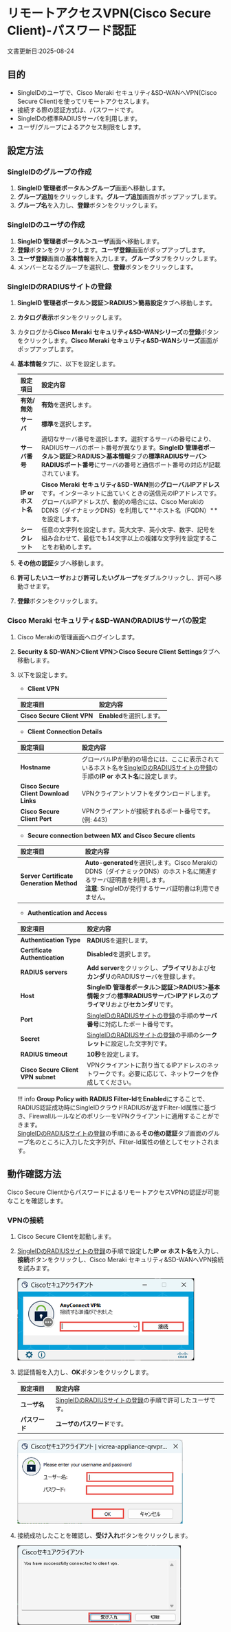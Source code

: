 # リモートアクセスVPN(Cisco Secure Client)-パスワード認証
文書更新日:2025-08-24

## 目的
* SingleIDのユーザで、Cisco Meraki セキュリティ&SD-WANへVPN(Cisco Secure Client)を使ってリモートアクセスします。
* 接続する際の認証方式は、パスワードです。
* SingleIDの標準RADIUSサーバを利用します。
* ユーザ/グループによるアクセス制限をします。

## 設定方法
### SingleIDのグループの作成
1. **SingleID 管理者ポータル＞グループ**画面へ移動します。
2. **グループ追加**をクリックします。**グループ追加**画面がポップアップします。
3. **グループ名**を入力し、**登録**ボタンをクリックします。

### SingleIDのユーザの作成
1. **SingleID 管理者ポータル＞ユーザ**画面へ移動します。
2. **登録**ボタンをクリックします。**ユーザ登録**画面がポップアップします。
3. **ユーザ登録**画面の**基本情報**を入力します。**グループ**タブをクリックします。
4. メンバーとなるグループを選択し、**登録**ボタンをクリックします。

### SingleIDのRADIUSサイトの登録
1. **SingleID 管理者ポータル＞認証＞RADIUS＞簡易設定**タブへ移動します。
2. **カタログ表示**ボタンをクリックします。
3. カタログから**Cisco Meraki セキュリティ&SD-WANシリーズ**の**登録**ボタンをクリックします。**Cisco Meraki セキュリティ&SD-WANシリーズ**画面がポップアップします。
4. **基本情報**タブに、以下を設定します。

    | **設定項目** | **設定内容** |
    | :--- | :--- |
    | **有効/無効** | **有効**を選択します。 |
    | **サーバ** | **標準**を選択します。 |
    | **サーバ番号** | 適切なサーバ番号を選択します。選択するサーバの番号により、RADIUSサーバのポート番号が異なります。**SingleID 管理者ポータル＞認証＞RADIUS＞基本情報**タブの**標準RADIUSサーバ＞RADIUSポート番号**にサーバの番号と通信ポート番号の対応が記載されています。 |
    | **IP or ホスト名** | **Cisco Meraki セキュリティ&SD-WAN**側の**グローバルIPアドレス**です。インターネットに出ていくときの送信元のIPアドレスです。グローバルIPアドレスが、動的の場合には、Cisco MerakiのDDNS（ダイナミックDNS）を利用して**ホスト名（FQDN）**を設定します。 |
    | **シークレット** | 任意の文字列を設定します。英大文字、英小文字、数字、記号を組み合わせて、最低でも14文字以上の複雑な文字列を設定することをお勧めします。 |

5. **その他の認証**タブへ移動します。
6. **許可したいユーザ**および**許可したいグループ**をダブルクリックし、許可へ移動させます。
7. **登録**ボタンをクリックします。

### Cisco Meraki セキュリティ&SD-WANのRADIUSサーバの設定
1. Cisco Merakiの管理画面へログインします。
2. **Security & SD-WAN＞Client VPN＞Cisco Secure Client Settings**タブへ移動します。
3. 以下を設定します。

    * **Client VPN**

    | **設定項目** | **設定内容** |
    | :--- | :--- |
    | **Cisco Secure Client VPN** | **Enabled**を選択します。 |

    * **Client Connection Details**

    | **設定項目** | **設定内容** |
    | :--- | :--- |
    | **Hostname** | グローバルIPが動的の場合には、ここに表示されているホスト名を[SingleIDのRADIUSサイトの登録](#singleidのradiusサイトの登録)の手順の**IP or ホスト名**に設定します。 |
    | **Cisco Secure Client Download Links** | VPNクライアントソフトをダウンロードします。 |
    | **Cisco Secure Client Port** | VPNクライアントが接続すれるポート番号です。(例: 443) |

    * **Secure connection between MX and Cisco Secure clients**

    | **設定項目** | **設定内容** |
    | :--- | :--- |
    | **Server Certificate Generation Method** | **Auto-generated**を選択します。Cisco MerakiのDDNS（ダイナミックDNS）のホスト名に関連するサーバ証明書を利用します。<br>**注意**: SingleIDが発行するサーバ証明書は利用できません。 |

    * **Authentication and Access**

    | **設定項目** | **設定内容** |
    | :--- | :--- |
    | **Authentication Type** | **RADIUS**を選択します。 |
    | **Certificate Authentication** | **Disabled**を選択します。 |
    | **RADIUS servers** | **Add server**をクリックし、**プライマリ**および**セカンダリ**のRADIUSサーバを登録します。 |
    | **Host** | **SingleID 管理者ポータル＞認証＞RADIUS＞基本情報**タブの**標準RADIUSサーバ＞IPアドレス**の**プライマリ**および**セカンダリ**です。 |
    | **Port** | [SingleIDのRADIUSサイトの登録](#singleidのradiusサイトの登録)の手順の**サーバ番号**に対応したポート番号です。 |
    | **Secret** | [SingleIDのRADIUSサイトの登録](#singleidのradiusサイトの登録)の手順の**シークレット**に設定した文字列です。 |
    | **RADIUS timeout** | **10秒**を設定します。 |
    | **Cisco Secure Client VPN subnet** | VPNクライアントに割り当てるIPアドレスのネットワークです。必要に応じて、ネットワークを作成してください。 |

    !!! info
        **Group Policy with RADIUS Filter-Id**を**Enabled**にすることで、RADIUS認証成功時にSingleIDクラウドRADIUSが返すFilter-Id属性に基づき、FirewallルールなどのポリシーをVPNクライアントに適用することができます。<br>[SingleIDのRADIUSサイトの登録](#singleidのradiusサイトの登録)の手順にある**その他の認証**タブ画面のグループ名のところに入力した文字列が、Filter-Id属性の値としてセットされます。

## 動作確認方法
Cisco Secure ClientからパスワードによるリモートアクセスVPNの認証が可能なことを確認します。

### VPNの接続
1. Cisco Secure Clientを起動します。
2. [SingleIDのRADIUSサイトの登録](#singleidのradiusサイトの登録)の手順で設定した**IP or ホスト名**を入力し、**接続**ボタンをクリックし、Cisco Meraki セキュリティ&SD-WANへVPN接続を試みます。

    [![Screenshot](/images/2025-08-27_6-56-00.png)](/images/2025-08-27_6-56-00.png)

2. 認証情報を入力し、**OK**ボタンをクリックします。

    | **設定項目** | **設定内容** |
    | :--- | :--- |
    | **ユーザ名** | [SingleIDのRADIUSサイトの登録](#singleidのradiusサイトの登録)の手順で許可したユーザです。 |
    | **パスワード** | **ユーザのパスワード**です。 |

    [![Screenshot](/images/2025-08-27_7-09-23.png)](/images/2025-08-27_7-09-23.png)

3. 接続成功したことを確認し、**受け入れ**ボタンをクリックします。

    [![Screenshot](/images/2025-08-27_7-33-23.png)](/images/2025-08-27_7-33-23.png)
